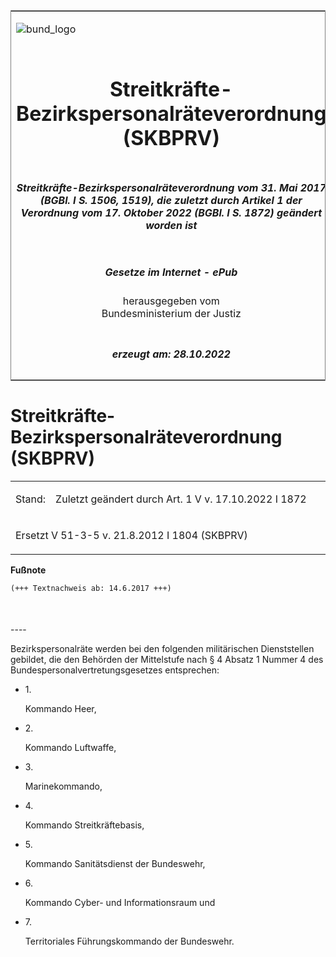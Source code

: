 <span id="DECKBLATT.html"></span>

<table border="0" frame="border" width="100%">

<tr valign="top">

<td align="left">

![bund\_logo](BfJ_2021_Web_de_de.gif)

</td>

<td align="right">

 

</td>

</tr>

<tr align="center" valign="middle">

<td colspan="2">

# Streitkräfte-Bezirkspersonalräteverordnung (SKBPRV)

</td>

</tr>

<tr align="center" valign="middle">

<td colspan="2">

##### Streitkräfte-Bezirkspersonalräteverordnung vom 31. Mai 2017 (BGBl. I S. 1506, 1519), die zuletzt durch Artikel 1 der Verordnung vom 17. Oktober 2022 (BGBl. I S. 1872) geändert worden ist

</td>

</tr>

<tr align="center" valign="middle">

<td colspan="2">

  
  

##### Gesetze im Internet - ePub  
  
herausgegeben vom  
Bundesministerium der Justiz

</td>

</tr>

<tr align="center" valign="bottom">

<td colspan="2">

  
  

##### erzeugt am: 28.10.2022

</td>

</tr>

</table>

<span id="BJNR151900017.html"></span>

# Streitkräfte-Bezirkspersonalräteverordnung (SKBPRV)

<div>

<div class="jnhtml">

<table width="100%">

<colgroup>

<col width="10%">

</col>

<col width="90%">

</col>

</colgroup>

<tr>

<td>

Stand:

</div>

</div>

</td>

<td>

Zuletzt geändert durch Art. 1 V v. 17.10.2022 I 1872

</td>

</tr>

<tr>

<td colspan="2">

Ersetzt V 51-3-5 v. 21.8.2012 I 1804 (SKBPRV)

</td>

</tr>

</table>

</div>

</div>

<div>

  
**Fußnote**

<div class="jnhtml">

<div>

<div class="jurAbsatz">

  

``` 
(+++ Textnachweis ab: 14.6.2017 +++)

 
```

</div>

</div>

</div>

</div>

<span id="BJNR151900017BJNE000102377.html"></span>

###   
\----

<div>

<div class="jnhtml">

<div>

<div class="jurAbsatz">

Bezirkspersonalräte werden bei den folgenden militärischen Dienststellen
gebildet, die den Behörden der Mittelstufe nach § 4 Absatz 1 Nummer 4
des Bundespersonalvertretungsgesetzes entsprechen:

  - 1\.
    
    <div style="">
    
    Kommando Heer,
    
    </div>

  - 2\.
    
    <div style="">
    
    Kommando Luftwaffe,
    
    </div>

  - 3\.
    
    <div style="">
    
    Marinekommando,
    
    </div>

  - 4\.
    
    <div style="">
    
    Kommando Streitkräftebasis,
    
    </div>

  - 5\.
    
    <div style="">
    
    Kommando Sanitätsdienst der Bundeswehr,
    
    </div>

  - 6\.
    
    <div style="">
    
    Kommando Cyber- und Informationsraum und
    
    </div>

  - 7\.
    
    <div style="">
    
    Territoriales Führungskommando der Bundeswehr.
    
    </div>

</div>

</div>

</div>

</div>
